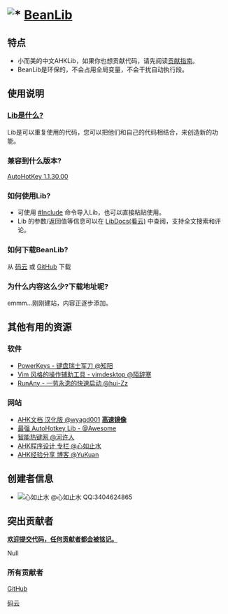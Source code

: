 # ![*](https://raw.githubusercontent.com/Oilj/GitHubPictureBed/master/AHK%E5%B0%8F%E5%9B%BE%E6%A0%87_20190105183041.png) [BeanLib](https://www.kancloud.cn/xrvu_zen/ahk_lib/902301)

## 特点

- 小而美的中文AHKLib，如果你也想贡献代码，请先阅读[贡献指南](https://www.kancloud.cn/xrvu_zen/ahk_lib/901895)。
- BeanLib是环保的，不会占用全局变量，不会干扰自动执行段。

## 使用说明

### [Lib是什么?](https://wyagd001.github.io/zh-cn/docs/Functions.htm#include)

Lib是可以重复使用的代码，您可以把他们和自己的代码相结合，来创造新的功能。

### 兼容到什么版本?
[AutoHotKey 1.1.30.00](https://wyagd001.github.io/zh-cn/docs/AHKL_ChangeLog.htm)

### 如何使用Lib?

- 可使用 [#Include](https://wyagd001.github.io/zh-cn/docs/Functions.htm#include) 命令导入Lib，也可以直接粘贴使用。
- Lib 的参数/返回值等信息可以在 [LibDocs(看云)](https://www.kancloud.cn/xrvu_zen/ahk_lib/902301) 中查阅，支持全文搜索和评论。

### 如何下载BeanLib?

从 [码云](https://gitee.com/xrvu_zen/BeanLib) 或 [GitHub](https://github.com/Oilj/BeanLib) 下载

### 为什么内容这么少?下载地址呢?

emmm...刚刚建站，内容正逐步添加。

## 其他有用的资源
### 软件
- [PowerKeys - 键盘瑞士军刀 @知阳](https://powerkeys.github.io/)
- [Vim 风格的操作辅助工具 - vimdesktop @陌辞寒](https://github.com/goreliu/vimdesktop)
- [RunAny - 一劳永逸的快速启动 @hui-Zz](https://github.com/hui-Zz/RunAny)

### 网站
- [AHK文档 汉化版 @wyagd001](https://wyagd001.github.io/zh-cn/docs/AutoHotkey.htm)  [**高速镜像**](http://xrvu_zen.gitee.io/wyagd001.github.io/docs/AutoHotkey.htm)
- [最强 AutoHotkey Lib - @Awesome](https://github.com/ahkscript/awesome-AutoHotkey) 
- [智能热键网 @河许人](https://www.autoahk.com/)
- [AHK程序设计 专栏 @心如止水](https://segmentfault.com/blog/ahkprogramdesign)
- [AHK经验分享 博客 @YuKuan](https://blog.csdn.net/liuyukuan)

## 创建者信息

- ![心如止水](https://upload-images.jianshu.io/upload_images/14875935-319e198e74b0496c.jpg?imageMogr2/auto-orient/strip%7CimageView2/2/w/1240)   @心如止水 QQ:3404624865 

## <span id="突出贡献者">突出贡献者</span>

[**欢迎提交代码，任何贡献者都会被铭记。**](https://www.kancloud.cn/xrvu_zen/ahk_lib/901895)

Null

### 所有贡献者

[GitHub](https://github.com/Oilj/BeanLib/graphs/contributors) 

[码云](https://gitee.com/xrvu_zen/BeanLib/contributors?ref=master) 


